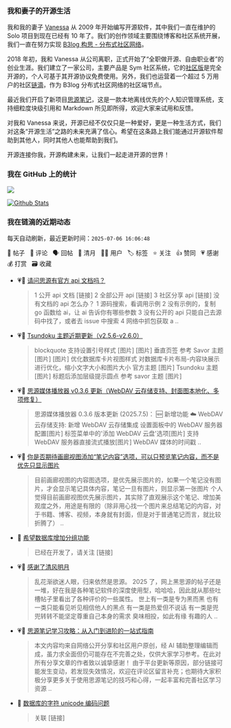 ### 我和妻子的开源生活

我和我的妻子 [Vanessa](https://github.com/Vanessa219) 从 2009 年开始编写开源软件，其中我们一直在维护的 Solo 项目到现在已经有 10 年了。我们的创作领域主要围绕博客和社区系统开展，我们一直在努力实现 [B3log 构思 - 分布式社区网络](https://ld246.com/article/1546941897596)。

2018 年初，我和 Vanessa 从公司离职，正式开始了“全职做开源、自由职业者”的创业生涯。我们建立了一家公司，主要产品是 Sym 社区系统，它的[社区版](https://github.com/88250/symphony)是完全开源的，个人可基于其开源协议免费使用。另外，我们也运营着一个超过 5 万用户的社区[链滴](https://ld246.com)，作为 B3log 分布式社区网络的社区端节点。

最近我们开启了新项目[思源笔记](https://github.com/siyuan-note/siyuan)，这是一款本地离线优先的个人知识管理系统，支持细粒度块级引用和 Markdown 所见即所得，欢迎大家来试用和反馈。

对我和 Vanessa 来说，开源已经不仅仅只是一种爱好，更是一种生活方式，我们对这条“开源生活”之路的未来充满了信心。希望在这条路上我们能通过开源软件帮助到其他人，同时其他人也能帮助到我们。

开源连接你我，开源构建未来，让我们一起走进开源的世界！

### 我在 GitHub 上的统计

<a title="Hits" target="_blank" href="https://github.com/88250/88250"><img src="https://hits.b3log.org/88250/88250.svg"></a>

[![Github Stats](https://github-readme-stats.vercel.app/api?username=88250&theme=tokyonight&show_icons=true)](https://github.com/88250)

<!--events start -->

### 我在链滴的近期动态

每天自动刷新，最近更新时间：`2025-07-06 16:06:48`

📝 帖子 &nbsp; 💬 评论 &nbsp; 🗣 回帖 &nbsp; 🌙 清月 &nbsp; 👨‍💻 用户 &nbsp; 🏷️ 标签 &nbsp; ⭐️ 关注 &nbsp; 👍 赞同 &nbsp; 💗 感谢 &nbsp; 💰 打赏 &nbsp; 🗃 收藏

* 💗💬 [请问思源有官方 api 文档吗？](https://ld246.com/article/1751719782640/comment/1751720707639#comments)

  > 1 公开 api 文档 [链接] 2 全部公开 api [链接] 3 社区分享 api [链接] 没有文档的 api 怎么办？ 1 源码搜索，看调用示例 2 没有示例的，复制 go 函数给 ai，让 ai 告诉你有哪些参数 3 没有公开的 api 只能自己去源码中找了，或者去 issue 中搜索 4 网络中抓包获取 a ..
* 💗📝 [Tsundoku 主题近期更新（v2.5.6-v2.6.0）](https://ld246.com/article/1751683001774)

  > blockquote 支持设置引号样式 [图片] [图片] 垂直页签 参考 Savor 主题 [图片] [图片] 优化数据库卡片视图样式 对数据库卡片布局-内容块展示进行优化，缩小文字大小和图片大小 官方主题 [图片] Tsundoku 主题 [图片] 标题后添加层级提示圆点 参考 savor 主题 [图片]
* 💗📝 [思源媒体播放器 v0.3.6 更新（WebDAV 云存储支持、封面图本地化、多项修复）](https://ld246.com/article/1751648369535)

  > 思源媒体播放器 0.3.6 版本更新 (2025.7.5)： 🆕 新增功能 ☁️ WebDAV 云存储支持: 新增 WebDAV 云存储集成 设置面板中的 WebDAV 服务器配置[图片] 标签菜单中的'添加 WebDAV 云盘'选项[图片] 支持 WebDAV 服务器直接流式播放[图片] WebDAV 媒体的时间戳 ..
* 💗📝 [你是否期待画廊视图添加“笔记内容”选项，可以只预览笔记内容，而不是优先只显示图片](https://ld246.com/article/1751550333646)

  > 目前画廊视图的内容图选项，是优先展示图片的，如果一个笔记没有图片，才会显示笔记具体内容，笔记一旦有图片，则显示第一张图片 个人觉得目前画廊视图优先展示图片，其实除了直观展示这个笔记、增加美观度之外，用途是有限的（除非用心找一个图片来总结笔记的内容，对于书籍、博客、视频，本身就有封面，但是对于普通笔记而言，就比较折腾了） ..
* 💬 [希望数据库增加分组功能](https://ld246.com/article/1751530019350/comment/1751530055268#comments)

  > 已经在开发了，请关注 [链接]
* 💗🌙 [感谢了清风明月](https://ld246.com/member/Floria233/breezemoons/1751516618465)

  > 乱花渐欲迷人眼，归来依然是思源。 2025 了，网上黑思源的帖子还是一堆，好在我是各种笔记软件的深度使用型，哈哈哈，因此就从那些吐槽帖子里看出了各种评价的一些属性。 世上有一类是专为黑而黑 也有一类只能看见听见相信他人的黑点 有一类是热爱但不说话 有一类是兜兜转转不能坚定尊重自己本身的需求 臭味相投，如此有缘 有趣的人 ..
* 💗📝 [思源笔记学习攻略：从入门到进阶的一站式指南](https://ld246.com/article/1750952221367)

  > 本文内容均来自网络公开分享和社区用户原创，经 AI 辅助整理编辑而成，虽力求全面但仍可能存在不完善之处，仅供大家学习参考。在此对所有分享文章的作者致以诚挚感谢！ 由于平台更新等原因，部分链接可能发生变动，若发现失效情况，欢迎在评论区留言补充；也期待大家积极分享更多关于使用思源笔记的技巧和心得，一起丰富和完善社区学习资源 ..
* 💬 [数据库的字符 unicode 编码问题](https://ld246.com/article/1751386608049/comment/1751505109177#comments)

  > 关联 [链接]


<!--events end -->

